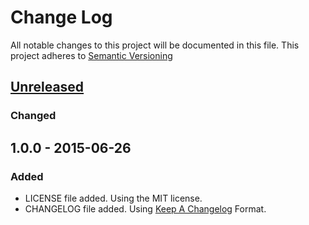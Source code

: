 # Change Log
All notable changes to this project will be documented in this file.
This project adheres to [Semantic Versioning](http://semver.org/)

## [Unreleased][unreleased]
### Changed

## 1.0.0 - 2015-06-26
### Added
- LICENSE file added. Using the MIT license.
- CHANGELOG file added. Using [Keep A Changelog][keepachangelog] Format.

[unreleased]: https://github.com/anthonyporthouse/imguploadur/compare/v1.0.0...HEAD

[keepachangelog]: http://keepachangelog.com/
